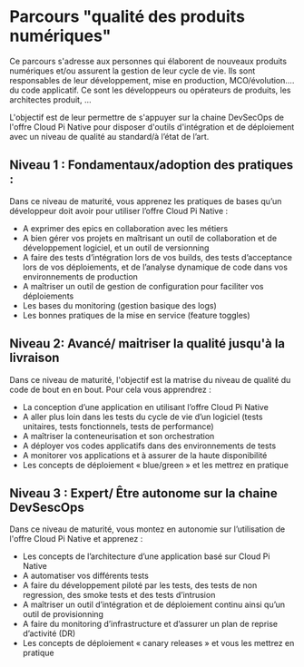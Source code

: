 
# Parcours "qualité des produits numériques" 
Ce parcours s'adresse aux personnes qui élaborent de nouveaux produits numériques et/ou assurent la gestion de leur cycle de vie. Ils sont responsables de leur développement, mise en production, MCO/évolution.... du code applicatif. Ce sont les développeurs ou opérateurs de produits, les architectes produit, … 

L'objectif est de leur permettre de s'appuyer sur la chaine DevSecOps de l'offre Cloud Pi Native pour disposer d'outils d'intégration et de déploiement avec un niveau de qualité au standard/à l’état de l’art.

## Niveau 1 : Fondamentaux/adoption des pratiques : 
Dans ce niveau de maturité, vous apprenez les pratiques de bases qu’un développeur doit avoir pour utiliser l’offre Cloud Pi Native :
- A exprimer des epics en collaboration avec les métiers
- A bien gérer vos projets en maîtrisant un outil de collaboration et de développement logiciel, et un outil de versionning
- A faire des tests d’intégration lors de vos builds, des tests d’acceptance lors de vos déploiements, et de l’analyse dynamique de code dans vos environnements de production
- A maîtriser un outil de gestion de configuration pour faciliter vos déploiements
- Les bases du monitoring (gestion basique des logs)
- Les bonnes pratiques de la mise en service (feature toggles)

## Niveau 2: Avancé/ maitriser la qualité jusqu'à la livraison
Dans ce niveau de maturité, l'objectif est la matrise du niveau de qualité du code de bout en en bout. Pour cela vous apprendrez :
- La conception d’une application en utilisant l’offre Cloud Pi Native
- A aller plus loin dans les tests du cycle de vie d’un logiciel (tests unitaires, tests fonctionnels, tests de performance)
- A maîtriser la conteneurisation et son orchestration
- A déployer vos codes applicatifs dans des environnements de tests
- A monitorer vos applications et à assurer de la haute disponibilité
- Les concepts de déploiement « blue/green » et les mettrez en pratique

## Niveau 3 : Expert/ Être autonome sur la chaine DevSescOps 
Dans ce niveau de maturité, vous montez en autonomie sur l’utilisation de l'offre Cloud Pi Native et apprenez :
- Les concepts de l’architecture d’une application basé sur Cloud Pi Native
- A automatiser vos différents tests
- A faire du développement piloté par les tests, des tests de non regression, des smoke tests et des tests d’intrusion
- A maîtriser un outil d’intégration et de déploiement continu ainsi qu’un outil de provisionning
- A faire du monitoring d’infrastructure et d’assurer un plan de reprise d’activité (DR) 
- Les concepts de déploiement « canary releases » et vous les mettrez en pratique


